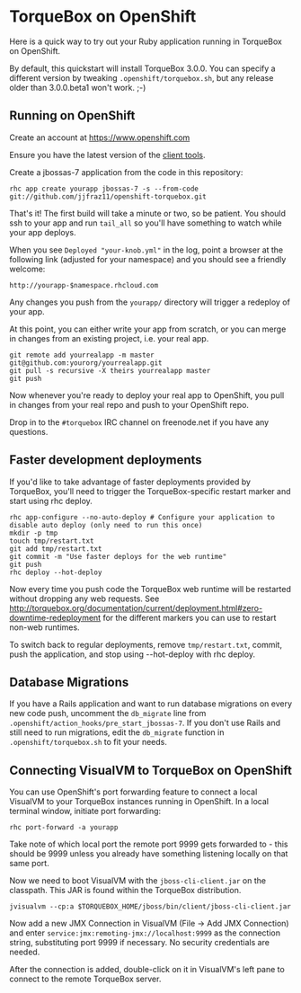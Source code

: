 # TorqueBox on OpenShift

Here is a quick way to try out your Ruby application running in
TorqueBox on OpenShift.

By default, this quickstart will install TorqueBox 3.0.0.  You
can specify a different version by tweaking
`.openshift/torquebox.sh`, but any release older
than 3.0.0.beta1 won't work. ;-)


## Running on OpenShift

Create an account at https://www.openshift.com

Ensure you have the latest version of the
[client tools](https://www.openshift.com/get-started#cli).

Create a jbossas-7 application from the code in this repository:

    rhc app create yourapp jbossas-7 -s --from-code git://github.com/jjfraz11/openshift-torquebox.git

That's it! The first build will take a minute or two, so be patient.
You should ssh to your app and run `tail_all` so you'll have something
to watch while your app deploys.

When you see `Deployed "your-knob.yml"` in the log,
point a browser at the following link (adjusted for your namespace)
and you should see a friendly welcome:

    http://yourapp-$namespace.rhcloud.com

Any changes you push from the `yourapp/` directory will trigger a
redeploy of your app.

At this point, you can either write your app from scratch, or you can
merge in changes from an existing project, i.e. your real app.

    git remote add yourrealapp -m master git@github.com:yourorg/yourrealapp.git
    git pull -s recursive -X theirs yourrealapp master
    git push

Now whenever you're ready to deploy your real app to OpenShift, you
pull in changes from your real repo and push to your OpenShift repo.

Drop in to the `#torquebox` IRC channel on freenode.net if you have any
questions.


## Faster development deployments

If you'd like to take advantage of faster deployments provided by 
TorqueBox, you'll need to trigger the TorqueBox-specific restart marker
and start using rhc deploy.


    rhc app-configure --no-auto-deploy # Configure your application to disable auto deploy (only need to run this once)
    mkdir -p tmp
    touch tmp/restart.txt
    git add tmp/restart.txt
    git commit -m "Use faster deploys for the web runtime"
    git push
    rhc deploy --hot-deploy
    

Now every time you push code the TorqueBox web runtime will be
restarted without dropping any web requests. See
http://torquebox.org/documentation/current/deployment.html#zero-downtime-redeployment
for the different markers you can use to restart non-web runtimes.

To switch back to regular deployments, remove `tmp/restart.txt`, commit,
push the application, and stop using --hot-deploy with rhc deploy.


## Database Migrations

If you have a Rails application and want to run database migrations on
every new code push, uncomment the `db_migrate` line from
`.openshift/action_hooks/pre_start_jbossas-7`. If you don't use Rails
and still need to run migrations, edit the `db_migrate` function in
`.openshift/torquebox.sh` to fit your needs.


## Connecting VisualVM to TorqueBox on OpenShift

You can use OpenShift's port forwarding feature to connect a local
VisualVM to your TorqueBox instances running in OpenShift. In a local
terminal window, initiate port forwarding:

    rhc port-forward -a yourapp

Take note of which local port the remote port 9999 gets forwarded to -
this should be 9999 unless you already have something listening
locally on that same port.

Now we need to boot VisualVM with the `jboss-cli-client.jar` on the
classpath. This JAR is found within the TorqueBox distribution.

    jvisualvm --cp:a $TORQUEBOX_HOME/jboss/bin/client/jboss-cli-client.jar

Now add a new JMX Connection in VisualVM (File -> Add JMX Connection)
and enter `service:jmx:remoting-jmx://localhost:9999` as the
connection string, substituting port 9999 if necessary. No security
credentials are needed.

After the connection is added, double-click on it in VisualVM's left
pane to connect to the remote TorqueBox server.
